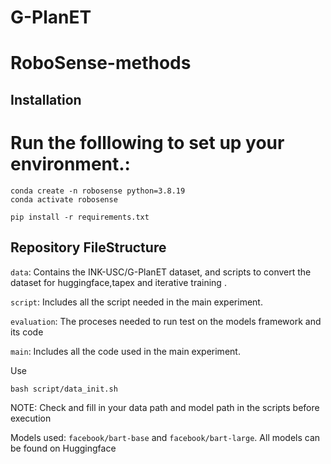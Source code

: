 # G-PlanET

# RoboSense-methods


## Installation 

# Run the folllowing to set up your environment.:
```
conda create -n robosense python=3.8.19
conda activate robosense 

pip install -r requirements.txt
```

## Repository FileStructure

`data`: Contains the INK-USC/G-PlanET dataset, and scripts to convert the dataset for huggingface,tapex and iterative training .

`script`: Includes all the script needed in the main experiment. 

`evaluation`: The proceses needed to run test on the models framework and its code

`main`: Includes all the code used in the main experiment.


Use
```
bash script/data_init.sh

```

NOTE: Check and fill in your data path and model path in the scripts before execution

Models used: `facebook/bart-base` and `facebook/bart-large`. All models can be found on Huggingface

